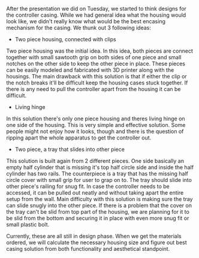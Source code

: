 
After the presentation we did on Tuesday, we started to think designs for the controller casing. While we had general idea what the housing would look like, we didn't really know what would be the best encasing mechanism for the casing. We thunk out 3 following ideas:

* Two piece housing, connected with clips

Two piece housing was the initial idea. In this idea, both pieces are connect together with small sawtooth grip on both sides of one piece and small notches on the other side to keep the other piece in place. These pieces can be easily modeled and fabricated with 3D printer along with the housings. The main drawback with this solution is that if either the clip or the notch breaks it'll be difficult keep the housing cases stuck together. If there is any need to pull the controller apart from the housing it can be difficult.

* Living hinge

In this solution there's only one piece housing and theres living hinge on one side of the housing. This is very simple and effective solution. Some people might not enjoy how it looks, though and there is the question of ripping apart the whole apparatus to get the controller out.

* Two piece, a tray that slides into other piece

This solution is built again from 2 different pieces. One side basically an empty half cylinder that is missing it's top half circle side and inside the half cylinder has two rails. The counterpiece is a tray that has the missing half circle cover with small grip for user to grap on to. The tray should slide into other piece's railing for snug fit. In case the controller needs to be accessed, it can be pulled out neatly and without taking apart the entire setup from the wall. Main difficulty with this solution is making sure the tray can slide snugly into the other piece. If there is a problem that the cover on the tray can't be slid from top part of the housing, we are planning for it to be slid from the bottom and securing it in place with even more snug fit or small plastic bolt.

Currently, these are all still in design phase. When we get the materials ordered, we will calculate the necessary housing size and figure out best casing solution from both functionality and aesthetical standpoint.